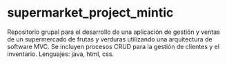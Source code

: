 # supermarket_project_mintic
Repositorio grupal para el desarrollo de una aplicación de gestión y ventas de un supermercado de frutas y verduras utilizando una arquitectura de software MVC. Se incluyen procesos CRUD para la gestión de clientes y el inventario.  Lenguajes: java, html, css. 

